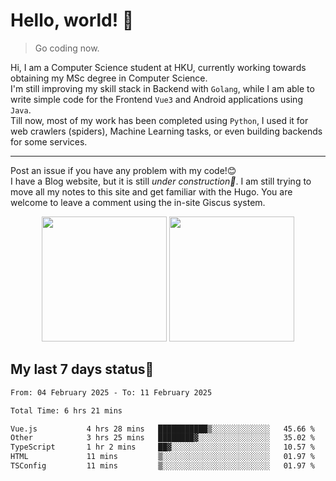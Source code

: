 # Hello, world! 🥰
> Go coding now.
  
Hi, I am a Computer Science student at HKU, currently working towards obtaining my MSc degree in Computer Science.  
I'm still improving my skill stack in Backend with `Golang`, while I am able to write simple code for the Frontend `Vue3` and Android applications using `Java`.  
Till now, most of my work has been completed using `Python`, I used it for web crawlers (spiders), Machine Learning tasks, or even building backends for some services.

-------
Post an issue if you have any problem with my code!😊  
I have a Blog website, but it is still *under construction🚧*. I am still trying to move all my notes to this site and get familiar with the Hugo. You are welcome to leave a comment using the in-site Giscus system.  


<div align="center">
<div><img src="https://github-readme-stats.vercel.app/api?username=Xrondev&count_private=true" height="200px"/> <img src="https://github-readme-stats.vercel.app/api/top-langs/?username=Xrondev" height="200px"/></div>
</div>
<div align="center"></div>  

## My last 7 days status🧐

<!--START_SECTION:waka-->

```txt
From: 04 February 2025 - To: 11 February 2025

Total Time: 6 hrs 21 mins

Vue.js           4 hrs 28 mins   ███████████▒░░░░░░░░░░░░░   45.66 %
Other            3 hrs 25 mins   ████████▓░░░░░░░░░░░░░░░░   35.02 %
TypeScript       1 hr 2 mins     ██▓░░░░░░░░░░░░░░░░░░░░░░   10.57 %
HTML             11 mins         ▒░░░░░░░░░░░░░░░░░░░░░░░░   01.97 %
TSConfig         11 mins         ▒░░░░░░░░░░░░░░░░░░░░░░░░   01.97 %
```

<!--END_SECTION:waka-->
